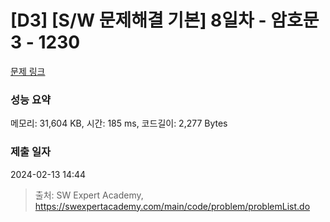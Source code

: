 # [D3] [S/W 문제해결 기본] 8일차 - 암호문3 - 1230 

[문제 링크](https://swexpertacademy.com/main/code/problem/problemDetail.do?contestProbId=AV14zIwqAHwCFAYD) 

### 성능 요약

메모리: 31,604 KB, 시간: 185 ms, 코드길이: 2,277 Bytes

### 제출 일자

2024-02-13 14:44



> 출처: SW Expert Academy, https://swexpertacademy.com/main/code/problem/problemList.do